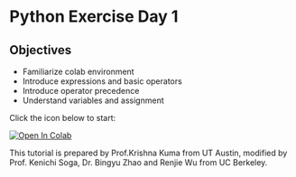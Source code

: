 # Python Exercise Day 1

## Objectives
* Familiarize colab environment
* Introduce expressions and basic operators
* Introduce operator precedence
* Understand variables and assignment

Click the icon below to start:

[![Open In Colab](https://colab.research.google.com/assets/colab-badge.svg)](https://colab.research.google.com/github/UCB-CE170a/Fall2020/blob/master/python-exercises/Day%201/Day1-variables_assignment_operator-precedence-student.ipynb)

This tutorial is prepared by Prof.Krishna Kuma from UT Austin, modified by Prof. Kenichi Soga, Dr. Bingyu Zhao and Renjie Wu from UC Berkeley. 